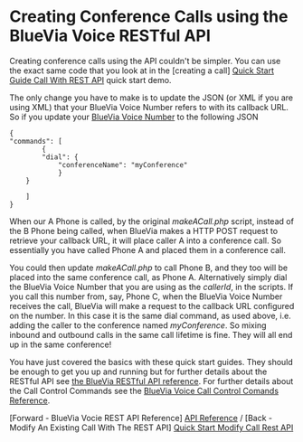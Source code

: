# Creating Conference Calls using the BlueVia Voice RESTful API

Creating conference calls using the API couldn't be simpler. You can use the exact same code that you look at in the [creating a call] [Quick Start Guide Call With REST API] quick start demo.

The only change you have to make is to update the JSON (or XML if you are using XML) that your BlueVia Voice Number refers to with its callback URL. So if you update your [BlueVia Voice Number][BlueVia Dashboard] to the following JSON

	{
	"commands": [
			{
			"dial": {
				"conferenceName": "myConference"
				}
		}

		]
	}


When our A Phone is called, by the original *makeACall.php* script, instead of the B Phone being called, when BlueVia makes a HTTP POST request to retrieve your callback URL, it will place caller A into a conference call. So essentially you have called Phone A and placed them in a conference call. 

You could then update *makeACall.php* to call Phone B, and they too will be placed into the same conference call, as Phone A. Alternatively simply dial the BlueVia Voice Number that you are using as the *callerId*, in the scripts. If you call this number from, say, Phone C, when the BlueVia Voice Number receives the call, BlueVia will make a request to the callback URL configured on the number. In this case it is the same dial command, as used above, i.e. adding the caller to the conference named *myConference*. So mixing inbound and outbound calls in the same call lifetime is fine. They will all end up in the same conference!

You have just covered the basics with these quick start guides. They should be enough to get you up and running but for further details about the RESTful API see [the BlueVia RESTful API reference][API Reference]. For further details about the Call Control Commands see the [BlueVia Voice Call Control Comands Reference][Command Reference].


[Forward - BlueVia Vocie REST API Reference] [API Reference] / [Back - Modify An Existing Call With The REST API] [Quick Start Modify Call Rest API]


[Quick Start Guide Inbound]: /alpha/quickstart/connectcallnocode
[Quick Start Modify Call Rest API]: /alpha/quickstart/modifycall
[BlueVia Dashboard]: https://www.bluevia.com
[Quick Start Guide Call With REST API]: /alpha/quickstart/restapicreatecall
[API Reference]: /alpha/restref/
[Command Reference]: /alpha/commandref/